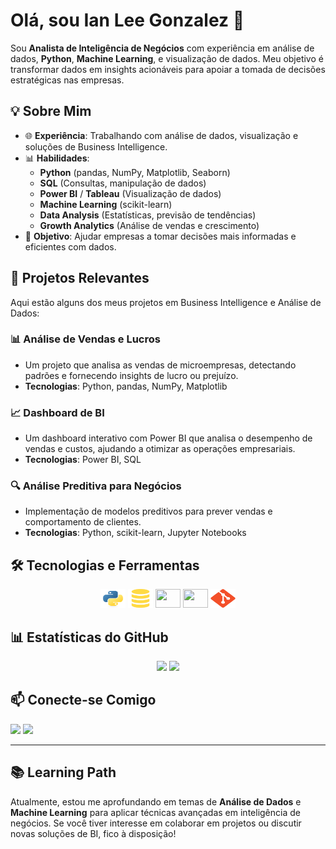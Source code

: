 # Olá, sou Ian Lee Gonzalez 👋

Sou **Analista de Inteligência de Negócios** com experiência em análise de dados, **Python**, **Machine Learning**, e visualização de dados. Meu objetivo é transformar dados em insights acionáveis para apoiar a tomada de decisões estratégicas nas empresas.

## 💡 Sobre Mim

- 🌐 **Experiência**: Trabalhando com análise de dados, visualização e soluções de Business Intelligence.
- 📊 **Habilidades**: 
    - **Python** (pandas, NumPy, Matplotlib, Seaborn)
    - **SQL** (Consultas, manipulação de dados)
    - **Power BI** / **Tableau** (Visualização de dados)
    - **Machine Learning** (scikit-learn)
    - **Data Analysis** (Estatísticas, previsão de tendências)
    - **Growth Analytics** (Análise de vendas e crescimento)
- 🎯 **Objetivo**: Ajudar empresas a tomar decisões mais informadas e eficientes com dados.

## 🚀 Projetos Relevantes

Aqui estão alguns dos meus projetos em Business Intelligence e Análise de Dados:

### 📊 **Análise de Vendas e Lucros**
- Um projeto que analisa as vendas de microempresas, detectando padrões e fornecendo insights de lucro ou prejuízo.
- **Tecnologias**: Python, pandas, NumPy, Matplotlib

### 📈 **Dashboard de BI**
- Um dashboard interativo com Power BI que analisa o desempenho de vendas e custos, ajudando a otimizar as operações empresariais.
- **Tecnologias**: Power BI, SQL

### 🔍 **Análise Preditiva para Negócios**
- Implementação de modelos preditivos para prever vendas e comportamento de clientes.
- **Tecnologias**: Python, scikit-learn, Jupyter Notebooks

## 🛠️ Tecnologias e Ferramentas

<div align="center">
  <img height="30" width="40" src="https://raw.githubusercontent.com/devicons/devicon/master/icons/python/python-original.svg">
  <img height="30" width="40" src="https://raw.githubusercontent.com/devicons/devicon/master/icons/sql/sql-original.svg">
  <img height="30" width="40" src="https://raw.githubusercontent.com/devicons/devicon/master/icons/powerbi/powerbi-original.svg">
  <img height="30" width="40" src="https://raw.githubusercontent.com/devicons/devicon/master/icons/tableau/tableau-original.svg">
  <img height="30" width="40" src="https://raw.githubusercontent.com/devicons/devicon/master/icons/git/git-original.svg">
</div>

## 📊 Estatísticas do GitHub

<div align="center">
  <img height="180em" src="https://github-readme-stats.vercel.app/api?username=ianlee-gonzalez&show_icons=true&theme=dark&include_all_commits=true&count_private=true"/>
  <img height="180em" src="https://github-readme-stats.vercel.app/api/top-langs/?username=ianlee-gonzalez&layout=compact&langs_count=7&theme=dark"/>
</div>

## 📫 Conecte-se Comigo

<a href="https://www.linkedin.com/in/ian-lee-gonzalez/" target="_blank"><img src="https://img.shields.io/badge/-LinkedIn-%230077B5?style=for-the-badge&logo=linkedin&logoColor=white" target="_blank"></a>
<a href="mailto:ian.lee2000@hotmail.com"><img src="https://img.shields.io/badge/-Gmail-%23333?style=for-the-badge&logo=gmail&logoColor=white" target="_blank"></a>

---

## 📚 Learning Path

Atualmente, estou me aprofundando em temas de **Análise de Dados** e **Machine Learning** para aplicar técnicas avançadas em inteligência de negócios. Se você tiver interesse em colaborar em projetos ou discutir novas soluções de BI, fico à disposição!

